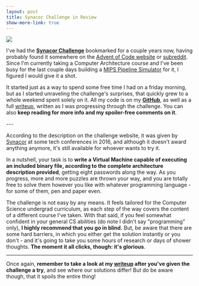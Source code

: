 ```yaml
---
layout: post
title: Synacor Challenge in Review
show-more-link: true
---
```


![]({{site.baseurl}}/images/synacor-challenge-in-review/header.jpg)

I've had the **[Synacor Challenge](https://challenge.synacor.com/)** bookmarked for a couple years now, having probably found it somewhere on the [Advent of Code website](https://adventofcode.com) or [subreddit](https://www.reddit.com/r/adventofcode/). Since I'm currently taking a Computer Architecture course and I've been busy for the last couple days building a [MIPS Pipeline Simulator](https://github.com/kanegaegabriel/mips-pipeline-simulator) for it, I figured I would give it a shot.

It started just as a way to spend some free time I had on a friday morning, but as I started unraveling the challenge's surprises, that quickly grew to a whole weekend spent solely on it. All my code is on my **[GitHub](https://github.com/kanegaegabriel/synacor-challenge)**, as well as a full [writeup](https://github.com/kanegaegabriel/synacor-challenge/blob/master/writeup.md), written as I was progressing through the challenge. You can also **keep reading for more info and my spoiler-free comments on it**.

<!--more--> ---

According to the description on the challenge website, it was given by [Synacor](https://www.synacor.com/) at some tech conferences in 2016, and although it doesn't award anything anymore, it's still available for whoever wants to try it.

In a nutshell, your task is to **write a Virtual Machine capable of executing an included binary file, according to the complete architecture description provided**, getting eight passwords along the way. As you progress, more and more puzzles are thrown your way, and you are totally free to solve them however you like with whatever programming language - for some of them, pen and paper even.

The challenge is not easy by any means. It feels tailored for the Computer Science undergrad curriculum, as each step of the way covers the content of a different course I've taken. With that said, if you feel somewhat confident in your general CS abilities (do note I didn't say "programming" only), **I highly recommend that you go in blind.** But, be aware that there are some hard barriers, in which you either get the solution instantly or you don't - and it's going to take you some hours of research or days of shower thoughts. **The moment it all clicks, though: it's glorious**.

---

Once again, **remember to take a look at my [writeup](https://github.com/kanegaegabriel/synacor-challenge/blob/master/writeup.md) after you've given the challenge a try**, and see where our solutions differ! But do be aware though, that it spoils the entire thing!